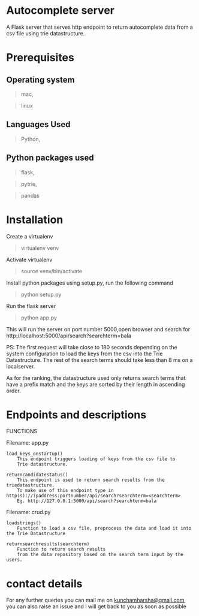 # Autocomplete server

A Flask server that serves http endpoint to return autocomplete data 
from a csv file using trie datastructure.

# Prerequisites

## Operating system
>mac,

>linux


## Languages Used
>Python,


## Python packages used

>flask,

>pytrie,

>pandas

# Installation 
Create a virtualenv

>virtualenv venv

Activate virtualenv

>source venv/bin/activate

Install python packages using setup.py, run the following command

>python setup.py

Run the flask server 

>python app.py

This will run the server on port number 5000,open browser and search for http://localhost:5000/api/search?searchterm=bala

PS: The first request will take close to 180 seconds depending on the system configuration to load the keys from the csv into the Trie Datastructure. The rest of the search terms should take less than 8 ms on a localserver.

As for the ranking, the datastructure used only returns search terms that have a prefix match and the keys are sorted by their length in ascending order.


# Endpoints and descriptions

FUNCTIONS

Filename: app.py

    load_keys_onstartup()
        This endpoint triggers loading of keys from the csv file to
        Trie datastructure.

    returncandidatestatus()
        This endpoint is used to return search results from the triedatastructure.
        To make use of this endpoint type in http(s)://ipaddress:portnumber/api/search?searchterm=<searchterm>
        Eg. http://127.0.0.1:5000/api/search?searchterm=bala

Filename: crud.py

    loadstrings()
        Function to load a csv file, preprocess the data and load it into the Trie Datastructure

    returnsearchresults(searchterm)
        Function to return search results
        from the data repository based on the search term input by the users.


# contact details
For any further queries you can mail me on kunchamharsha@gmail.com,
you can also raise an issue and I will get back to you as soon as possible
